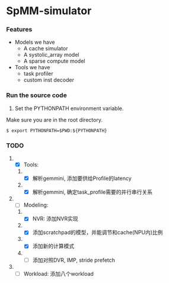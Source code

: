 # SpMM-simulator

### Features
- Models we have
  - A cache simulator
  - A systolic_array model
  - A sparse compute model
- Tools we have
  - task profiler
  - custom inst decoder

### Run the source code
1. Set the PYTHONPATH environment variable. 

Make sure you are in the root directory.
```
$ export PYTHONPATH=$PWD:${PYTHONPATH}
```

### TODO
1. - [x] Tools: 
   1. - [x] 解析gemmini, 添加要供给Profile的latency
   2. - [x] 解析gemmini, 确定task_profile需要的并行串行关系
2. - [ ] Modeling:
   1. - [x] NVR: 添加NVR实现 
   2. - [x] 添加scratchpad的模型，并能调节和cache(NPU内)比例
   3. - [x] 添加新的计算模式
   4. - [ ] 添加对照DVR, IMP, stride prefetch
3. - [ ] Workload: 添加八个workload
